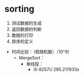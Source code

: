 # sorting
1. 测试数据的生成
2. 返回数据的判断
3. 数据的打印
4. 排序的定义

+ 时间比较：（假随机数）（10^9）
    + MergeSort：
        + 单线程：
            + i5-8257U      285.217833s
